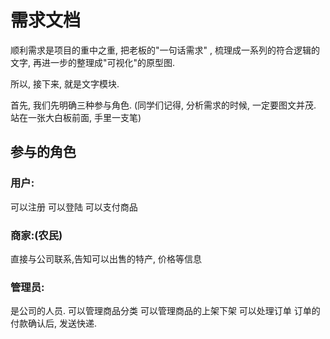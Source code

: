 # 需求文档

顺利需求是项目的重中之重, 把老板的"一句话需求" , 梳理成一系列的符合逻辑的文字,
再进一步的整理成"可视化"的原型图.

所以, 接下来, 就是文字模块.

首先, 我们先明确三种参与角色. (同学们记得, 分析需求的时候, 一定要图文并茂. 站在一张大白板前面,
手里一支笔)

## 参与的角色

### 用户:

可以注册
可以登陆
可以支付商品

### 商家:(农民)

直接与公司联系,告知可以出售的特产, 价格等信息

### 管理员:

是公司的人员.
可以管理商品分类
可以管理商品的上架下架
可以处理订单
订单的付款确认后, 发送快递.


